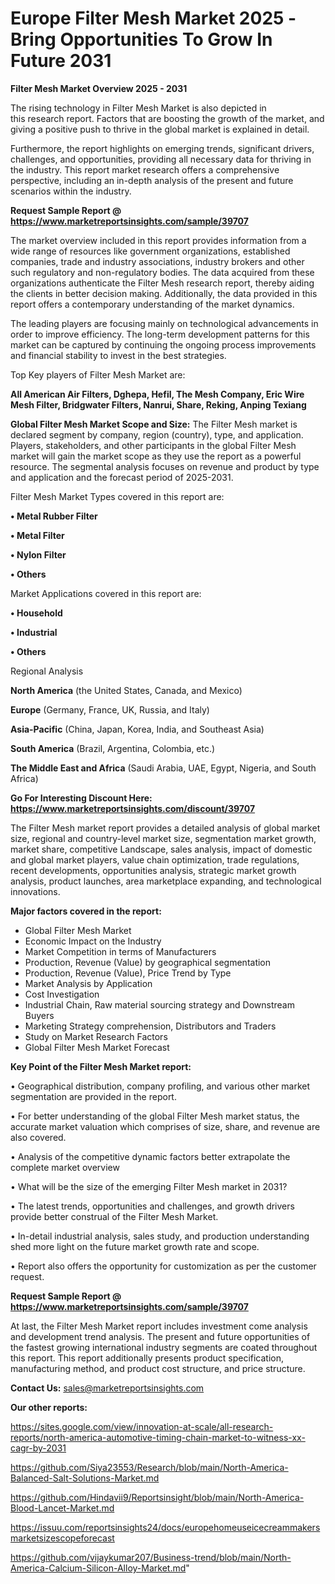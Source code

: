 # Europe Filter Mesh Market 2025 -Bring Opportunities To Grow In Future 2031

<Strong> Filter Mesh Market Overview 2025 - 2031</strong>

The rising technology in Filter Mesh Market is also depicted in this research report. Factors that are boosting the growth of the market, and giving a positive push to thrive in the global market is explained in detail.

Furthermore, the report highlights on emerging trends, significant drivers, challenges, and opportunities, providing all necessary data for thriving in the industry. This report market research offers a comprehensive perspective, including an in-depth analysis of the present and future scenarios within the industry.

<strong>Request Sample Report @ <a href=https://www.marketreportsinsights.com/sample/39707>https://www.marketreportsinsights.com/sample/39707</a></strong>

The market overview included in this report provides information from a wide range of resources like government organizations, established companies, trade and industry associations, industry brokers and other such regulatory and non-regulatory bodies. The data acquired from these organizations authenticate the Filter Mesh research report, thereby aiding the clients in better decision making. Additionally, the data provided in this report offers a contemporary understanding of the market dynamics.

The leading players are focusing mainly on technological advancements in order to improve efficiency. The long-term development patterns for this market can be captured by continuing the ongoing process improvements and financial stability to invest in the best strategies.

Top Key players of Filter Mesh Market are:

<strong>All American Air Filters, Dghepa, Hefil, The Mesh Company, Eric Wire Mesh Filter, Bridgwater Filters, Nanrui, Share, Reking, Anping Texiang</strong>

<strong><b>Global Filter Mesh Market Scope and Size:</b></strong>
The Filter Mesh market is declared segment by company, region (country), type, and application. Players, stakeholders, and other participants in the global Filter Mesh market will gain the market scope as they use the report as a powerful resource. The segmental analysis focuses on revenue and product by type and application and the forecast period of 2025-2031.

Filter Mesh Market Types covered in this report are:

<strong>•  Metal Rubber Filter

•  Metal Filter

•  Nylon Filter

•  Others</strong>

Market Applications covered in this report are:

<strong>•  Household

•  Industrial

•  Others</strong> 

Regional Analysis

<strong>North America</strong> (the United States, Canada, and Mexico)

<strong>Europe</strong> (Germany, France, UK, Russia, and Italy)

<strong>Asia-Pacific</strong> (China, Japan, Korea, India, and Southeast Asia)

<strong>South America</strong> (Brazil, Argentina, Colombia, etc.)

<strong>The Middle East and Africa</strong> (Saudi Arabia, UAE, Egypt, Nigeria, and South Africa)

<strong>Go For Interesting Discount Here: <a href=https://www.marketreportsinsights.com/discount/39707>https://www.marketreportsinsights.com/discount/39707</a></strong>

The Filter Mesh market report provides a detailed analysis of global market size, regional and country-level market size, segmentation market growth, market share, competitive Landscape, sales analysis, impact of domestic and global market players, value chain optimization, trade regulations, recent developments, opportunities analysis, strategic market growth analysis, product launches, area marketplace expanding, and technological innovations.

<strong><b>Major factors covered in the report:</b></strong>
<ul>
  <li>Global Filter Mesh Market </li>
  <li>Economic Impact on the Industry</li>
  <li>Market Competition in terms of Manufacturers</li>
  <li>Production, Revenue (Value) by geographical segmentation</li>
  <li>Production, Revenue (Value), Price Trend by Type</li>
  <li>Market Analysis by Application</li>
  <li>Cost Investigation</li>
  <li>Industrial Chain, Raw material sourcing strategy and Downstream Buyers</li>
  <li>Marketing Strategy comprehension, Distributors and Traders</li>
  <li>Study on Market Research Factors</li>
  <li>Global Filter Mesh Market Forecast</li>
</ul>

<strong><b>Key Point of the Filter Mesh Market report:</b></strong>

• Geographical distribution, company profiling, and various other market segmentation are provided in the report.

• For better understanding of the global Filter Mesh market status, the accurate market valuation which comprises of size, share, and revenue are also covered.

• Analysis of the competitive dynamic factors better extrapolate the complete market overview

• What will be the size of the emerging Filter Mesh market in 2031?

• The latest trends, opportunities and challenges, and growth drivers provide better construal of the Filter Mesh Market.

• In-detail industrial analysis, sales study, and production understanding shed more light on the future market growth rate and scope.

• Report also offers the opportunity for customization as per the customer request.

<strong>Request Sample Report @ <a href=https://www.marketreportsinsights.com/sample/39707>https://www.marketreportsinsights.com/sample/39707</a></strong>

At last, the Filter Mesh Market report includes investment come analysis and development trend analysis. The present and future opportunities of the fastest growing international industry segments are coated throughout this report. This report additionally presents product specification, manufacturing method, and product cost structure, and price structure.

<strong>Contact Us:</strong>
sales@marketreportsinsights.com

<strong>Our other reports:</strong>

<a href=https://sites.google.com/view/innovation-at-scale/all-research-reports/north-america-automotive-timing-chain-market-to-witness-xx-cagr-by-2031>https://sites.google.com/view/innovation-at-scale/all-research-reports/north-america-automotive-timing-chain-market-to-witness-xx-cagr-by-2031</a>

<a href=https://github.com/Siya23553/Research/blob/main/North-America-Balanced-Salt-Solutions-Market.md>https://github.com/Siya23553/Research/blob/main/North-America-Balanced-Salt-Solutions-Market.md</a>

<a href=https://github.com/Hindavii9/Reportsinsight/blob/main/North-America-Blood-Lancet-Market.md>https://github.com/Hindavii9/Reportsinsight/blob/main/North-America-Blood-Lancet-Market.md</a>

<a href=https://issuu.com/reportsinsights24/docs/europehomeuseicecreammakersmarketsizescopeforecast>https://issuu.com/reportsinsights24/docs/europehomeuseicecreammakersmarketsizescopeforecast</a>

<a href=https://github.com/vijaykumar207/Business-trend/blob/main/North-America-Calcium-Silicon-Alloy-Market.md>https://github.com/vijaykumar207/Business-trend/blob/main/North-America-Calcium-Silicon-Alloy-Market.md</a>"
